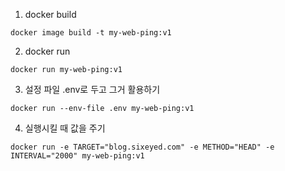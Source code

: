 1. docker build
```
docker image build -t my-web-ping:v1
```

2. docker run 
```
docker run my-web-ping:v1
```

3. 설정 파일 .env로 두고 그거 활용하기
```
docker run --env-file .env my-web-ping:v1 
```

4. 실행시킬 때 값을 주기
```
docker run -e TARGET="blog.sixeyed.com" -e METHOD="HEAD" -e INTERVAL="2000" my-web-ping:v1
```